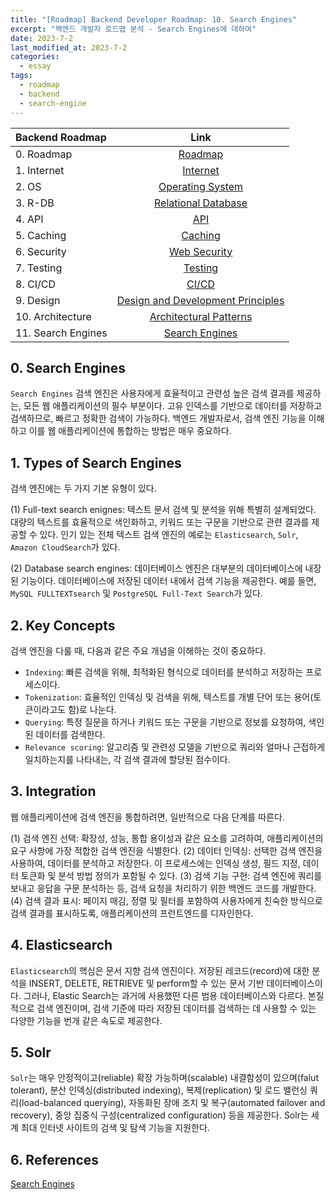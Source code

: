 ```yaml
---
title: "[Roadmap] Backend Developer Roadmap: 10. Search Engines"
excerpt: "백엔드 개발자 로드맵 분석 - Search Engines에 대하여"
date: 2023-7-2
last_modified_at: 2023-7-2
categories:
  - essay
tags:
  - roadmap
  - backend
  - search-engine
---
```


|Backend Roadmap|Link|
|:---|:---:|
|0. Roadmap|[Roadmap](https://roadmap.sh/backend)|
|1. Internet|[Internet](https://burningfalls.github.io/essay/backend-roadmap-internet/)|
|2. OS|[Operating System](https://burningfalls.github.io/essay/backend-roadmap-os/)|
|3. R-DB|[Relational Database](https://burningfalls.github.io/essay/backend-roadmap-relational-database/)|
|4. API|[API](https://burningfalls.github.io/essay/backend-roadmap-api/)|
|5. Caching|[Caching](https://burningfalls.github.io/essay/backend-roadmap-caching/)|
|6. Security|[Web Security](https://burningfalls.github.io/essay/backend-roadmap-caching/)|
|7. Testing|[Testing](https://burningfalls.github.io/essay/backend-roadmap-testing/)|
|8. CI/CD|[CI/CD](https://burningfalls.github.io/essay/backend-roadmap-ci-cd/)|
|9. Design|[Design and Development Principles](https://burningfalls.github.io/essay/backend-roadmap-design/)|
|10. Architecture|[Architectural Patterns](https://burningfalls.github.io/essay/backend-roadmap-architecture/)|
|11. Search Engines|[Search Engines](https://burningfalls.github.io/essay/backend-roadmap-search-engines/)|

## 0. Search Engines

`Search Engines` 검색 엔진은 사용자에게 효율적이고 관련성 높은 검색 결과를 제공하는, 모든 웹 애플리케이션의 필수 부분이다. 고유 인덱스를 기반으로 데이터를 저장하고 검색하므로, 빠르고 정확한 검색이 가능하다. 백엔드 개발자로서, 검색 엔진 기능을 이해하고 이를 웹 애플리케이션에 통합하는 방법은 매우 중요하다.

## 1. Types of Search Engines

검색 엔진에는 두 가지 기본 유형이 있다.

(1) Full-text search enignes: 텍스트 문서 검색 및 분석을 위해 특별히 설계되었다. 대량의 텍스트를 효율적으로 색인화하고, 키워드 또는 구문을 기반으로 관련 결과를 제공할 수 있다. 인기 있는 전체 텍스트 검색 엔진의 예로는 `Elasticsearch`, `Solr`, `Amazon CloudSearch`가 있다.

(2) Database search engines: 데이터베이스 엔진은 대부분의 데이터베이스에 내장된 기능이다. 데이터베이스에 저장된 데이터 내에서 검색 기능을 제공한다. 예를 들면, `MySQL FULLTEXTsearch` 및 `PostgreSQL Full-Text Search`가 있다.

## 2. Key Concepts

검색 엔진을 다룰 때, 다음과 같은 주요 개념을 이해하는 것이 중요하다.

* `Indexing`: 빠른 검색을 위해, 최적화된 형식으로 데이터를 분석하고 저장하는 프로세스이다.
* `Tokenization`: 효율적인 인덱싱 및 검색을 위해, 텍스트를 개별 단어 또는 용어(토큰이라고도 함)로 나눈다.
* `Querying`: 특정 질문을 하거나 키워드 또는 구문을 기반으로 정보를 요청하여, 색인된 데이터를 검색한다.
* `Relevance scoring`: 알고리즘 및 관련성 모델을 기반으로 쿼리와 얼마나 근접하게 일치하는지를 나타내는, 각 검색 결과에 할당된 점수이다.

## 3. Integration

웹 애플리케이션에 검색 엔진을 통합하려면, 일반적으로 다음 단계를 따른다.

(1) 검색 엔진 선택: 확장성, 성능, 통합 용이성과 같은 요소를 고려하여, 애플리케이션의 요구 사항에 가장 적합한 검색 엔진을 식별한다.
(2) 데이터 인덱싱: 선택한 검색 엔진을 사용하여, 데이터를 분석하고 저장한다. 이 프로세스에는 인덱싱 생성, 필드 지정, 데이터 토큰화 및  분석 방법 정의가 포함될 수 있다.
(3) 검색 기능 구현: 검색 엔진에 쿼리를 보내고 응답을 구문 분석하는 등, 검색 요청을 처리하기 위한 백엔드 코드를 개발한다.
(4) 검색 결과 표시: 페이지 매김, 정렬 및 필터를 포함하여 사용자에게 친숙한 방식으로 검색 결과를 표시하도록, 애플리케이션의 프런트엔드를 디자인한다.

## 4. Elasticsearch

`Elasticsearch`의 핵심은 문서 지향 검색 엔진이다. 저장된 레코드(record)에 대한 분석을 INSERT, DELETE, RETRIEVE 및 perform할 수 있는 문서 기반 데이터베이스이다. 그러나, Elastic Search는 과거에 사용했떤 다른 범용 데이터베이스와 다르다. 본질적으로 검색 엔진이며, 검색 기준에 따라 저장된 데이터를 검색하는 데 사용할 수 있는 다양한 기능을 번개 같은 속도로 제공한다. 

## 5. Solr

`Solr`는 매우 안정적이고(reliable) 확장 가능하며(scalable) 내결함성이 있으며(falut tolerant), 분산 인덱싱(distributed indexing), 복제(replication) 및 로드 밸런싱 쿼리(load-balanced querying), 자동화된 장애 조치 및 복구(automated failover and recovery), 중앙 집중식 구성(centralized configuration) 등을 제공한다. Solr는 세계 최대 인터넷 사이트의 검색 및 탐색 기능을 지원한다.

## 6. References

[Search Engines](https://roadmap.sh/backend)

